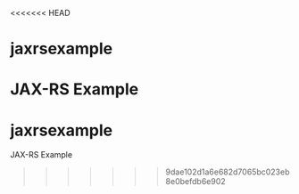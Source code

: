 <<<<<<< HEAD
# jaxrsexample
JAX-RS Example
=======
# jaxrsexample
JAX-RS Example
>>>>>>> 9dae102d1a6e682d7065bc023eb8e0befdb6e902

